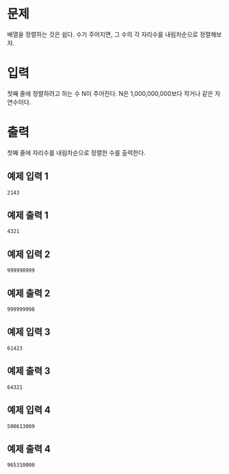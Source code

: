 문제
===============
배열을 정렬하는 것은 쉽다. 수가 주어지면, 그 수의 각 자리수를 내림차순으로 정렬해보자.

입력
==========
첫째 줄에 정렬하려고 하는 수 N이 주어진다. N은 1,000,000,000보다 작거나 같은 자연수이다.

출력
=========
첫째 줄에 자리수를 내림차순으로 정렬한 수를 출력한다.

예제 입력 1
------------
```
2143
```
예제 출력 1 
----------
```
4321
```
예제 입력 2 
----------
```
999998999
```
예제 출력 2 
---------
```
999999998
```
예제 입력 3 
----------
```
61423
```
예제 출력 3 
-----------
```
64321
```
예제 입력 4
--------
```
500613009
```
예제 출력 4 
-------
```
965310000
```
